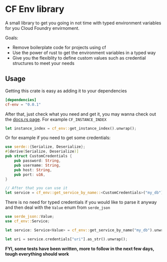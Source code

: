 # CF Env library

A small library to get you going in not time with typed environment variables for you Cloud Foundry envirnoment.

Goals:
 - Remove boilerplate code for projects using cf
 - Use the power of rust to get the environment variables in a typed way
 - Give you the flexiblity to define custom values such as credential structures to meet your needs


## Usage

Getting this crate is easy as adding it to your dependencies
```toml
[dependencies]
cf-env = "0.0.1"
```

After that, just check what you need and get it, you may wanna check out the [docs.rs page](https://docs.rs/cf-env/). For example `CF_INSTANCE_INDEX`
```rust
let instance_index = cf_env::get_instance_index().unwrap();
```

Or for example if you need to get some credentials:
```rust
use serde::{Serialize, Deserialize};
#[derive(Serialize, Deserialize)]
pub struct CustomCredentials {
    pub password: String,
    pub username: String,
    pub host: String,
    pub port: u16,
}

// After that you can use it
let service = cf_env::get_service_by_name::<CustomCredentials>("my_db").unwrap();
```

There is no need for typed credentials if you would like to parse it anyway and then deal with the `Value` enum from `serde_json`
```rust
use serde_json::Value;
use cf_env::Service;

let service: Service<Value> = cf_env::get_service_by_name("my_db").unwrap();

let uri = service.credentials["uri"].as_str().unwrap();
```


__FYI, some tests have been written, more to follow in the next few days, tough everything should work__